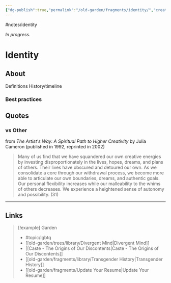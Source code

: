 ```yaml
---
{"dg-publish":true,"permalink":"/old-garden/fragments/identity/","created":"2025-02-20T22:14:08.400-05:00","updated":"2025-08-16T13:01:11.547-04:00"}
---
```


#notes/identity

*In progress.*
# Identity
## About
Definitions
History/timeline
### Best practices


## Quotes

### vs Other
from *The Artist's Way: A Spiritual Path to Higher Creativity* by Julia Cameron (published in 1992, reprinted in 2002)

> Many of us find that we have squandered our own creative energies by investing disproportionately in the lives, hopes, dreams, and plans of others. Their lives have obscured and detoured our own. As we consolidate a core through our withdrawal process, we become more able to articulate our own boundaries, dreams, and authentic goals. Our personal flexibility increases while our malleability to the whims of others decreases. We experience a heightened sense of autonomy and possibility.  (31)
---

## Links

> [!example] Garden
> - #topic/lgbtq 
> - [[old-garden/trees/library/Divergent Mind\|Divergent Mind]]
> - [[Caste - The Origins of Our Discontents\|Caste - The Origins of Our Discontents]]
> - [[old-garden/fragments/library/Transgender History\|Transgender History]]
> - [[old-garden/fragments/Update Your Resume\|Update Your Resume]]

